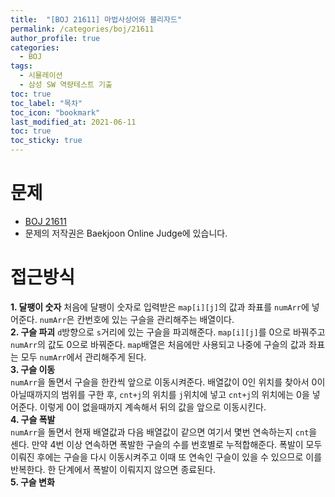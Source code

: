```yaml
---
title:  "[BOJ 21611] 마법사상어와 블리자드"
permalink: /categories/boj/21611
author_profile: true
categories:
  - BOJ
tags:
  - 시뮬레이션
  - 삼성 SW 역량테스트 기출
toc: true
toc_label: "목차"
toc_icon: "bookmark"
last_modified_at: 2021-06-11
toc: true
toc_sticky: true
---
```


# 문제
- [BOJ 21611](https://www.acmicpc.net/problem/21611)
- 문제의 저작권은 Baekjoon Online Judge에 있습니다.

# 접근방식
**1. 달팽이 숫자**
처음에 달팽이 숫자로 입력받은 `map[i][j]`의 값과 좌표를 `numArr`에 넣어준다. `numArr`은 칸번호에 있는 구슬을 관리해주는 배열이다.  
**2. 구슬 파괴**
`d`방향으로 `s`거리에 있는 구슬을 파괴해준다. `map[i][j]`를 0으로 바꿔주고 `numArr`의 값도 0으로 바꿔준다. `map`배열은 처음에만 사용되고 나중에 구슬의 값과 좌표는 모두 `numArr`에서 관리해주게 된다.  
**3. 구슬 이동**  
`numArr`을 돌면서 구슬을 한칸씩 앞으로 이동시켜준다. 배열값이 0인 위치를 찾아서 0이 아닐때까지의 범위를 구한 후, `cnt+j`의 위치를 `j`위치에 넣고 `cnt+j`의 위치에는 0을 넣어준다. 이렇게 0이 없을때까지 계속해서 뒤의 값을 앞으로 이동시킨다.  
**4. 구슬 폭발**  
`numArr`을 돌면서 현재 배열값과 다음 배열값이 같으면 여기서 몇번 연속하는지 `cnt`을 센다. 만약 4번 이상 연속하면 폭발한 구슬의 수를 번호별로 누적합해준다. 폭발이 모두 이뤄진 후에는 구슬을 다시 이동시켜주고 이때 또 연속인 구슬이 있을 수 있으므로 이를 반복한다. 한 단계에서 폭발이 이뤄지지 않으면 종료된다.  
**5. 구슬 변화**

